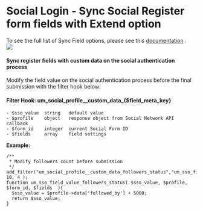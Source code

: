 ---
---
# Social Login - Sync Social Register form fields with Extend option
 To see the full list of Sync Field options, please see this  [documentation](/docs-v3/um-social-login/article/1536-social-login---list-of-sync-field-options-in-form-builder) .  
  ![](https://s3.amazonaws.com/helpscout.net/docs/assets/561c96629033600a7a36d662/images/5d6ba7ab2c7d3a7a4d77ef34/file-gPRbcBGkSy.png)

#### Sync register fields with custom data on the social authentication process

 Modify the field value on the social authentication process before the final submission with the filter hook below:

#### <strong>Filter Hook:</strong> um\_social\_profile\_\_custom\_data\_{$field\_meta\_key} 

```
- $sso_value  string   default value
- $profile    object   response object from Social Network API callback
- $form_id    integer  current Social Form ID
- $fields     array    field settings
```

 <strong>Example:</strong>

```
/**
 * Modify followers count before submission
 */
add_filter("um_social_profile__custom_data_followers_status","um_sso_field_value_followers_status", 10, 4 );
function um_sso_field_value_followers_status( $sso_value, $profile, $form_id, $fields  ){
  $sso_value = $profile->data['followed_by'] + 5000; 
  return $sso_value;
}
```